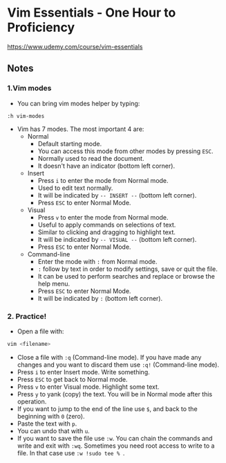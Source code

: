# Vim Essentials - One Hour to Proficiency
https://www.udemy.com/course/vim-essentials

## Notes
### 1.Vim modes
- You can bring vim modes helper by typing:
```vim 
:h vim-modes
```

- Vim has 7 modes. The most important 4 are:
    - Normal
        - Default starting mode.
        - You can access this mode from other modes by pressing `ESC`.
        - Normally used to read the document.
        - It doesn't have an indicator (bottom left corner).
    - Insert
        - Press `i` to enter the mode from Normal mode.
        - Used to edit text normally.
        - It will be indicated by `-- INSERT --` (bottom left corner).
        - Press `ESC` to enter Normal Mode.
    - Visual
        - Press `v` to enter the mode from Normal mode.
        - Useful to apply commands on selections of text.
        - Similar to clicking and dragging to highlight text.
        - It will be indicated by `-- VISUAL --` (bottom left corner).
        - Press `ESC` to enter Normal Mode.
    - Command-line
        - Enter the mode with `:` from Normal mode.
        - `:` follow by text in order to modify settings, save or quit the file.
        - It can be used to perform searches and replace or browse the help menu.
        - Press `ESC` to enter Normal Mode.
        - It will be indicated by `:` (bottom left corner).

### 2. Practice!
- Open a file with:
```sh
vim <filename>
```
- Close a file with `:q` (Command-line mode). If you have made any changes and you want to discard them use `:q!` (Command-line mode).
- Press `i` to enter Insert mode. Write something.
- Press `ESC` to get back to Normal mode.
- Press `v` to enter Visual mode. Highlight some text.
- Press `y` to yank (copy) the text. You will be in Normal mode after this operation.
- If you want to jump to the end of the line use `$`, and back to the beginning with `0` (zero).
- Paste the text with `p`.
- You can undo that with `u`.
- If you want to save the file use `:w`. You can chain the commands and write and exit with `:wq`. Sometimes you need root access to write to a file. In that case use `:w !sudo tee % `.